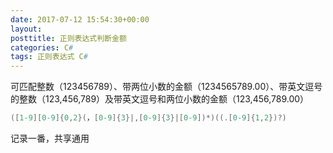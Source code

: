 ```yaml
---
date: 2017-07-12 15:54:30+00:00
layout: 
posttitle: 正则表达式判断金额
categories: C#
tags: 正则表达式 C#
---
```



可匹配整数（123456789）、带两位小数的金额（1234565789.00）、带英文逗号的整数（123,456,789）及带英文逗号和两位小数的金额（123,456,789.00）

``` C#
([1-9][0-9]{0,2}(，[0-9]{3}|,[0-9]{3}|[0-9])*)((.[0-9]{1,2})?)
``` 

记录一番，共享通用
